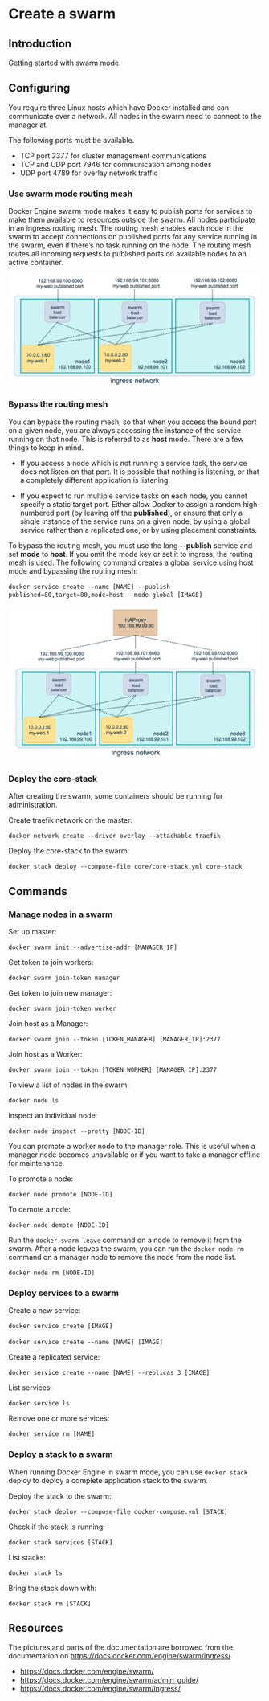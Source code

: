 # Create a swarm

## Introduction

Getting started with swarm mode.

## Configuring

You  require three Linux hosts which have Docker installed and can communicate
over a network. All nodes in the swarm need to connect to the manager at.

The following ports must be available.

- TCP port 2377 for cluster management communications
- TCP and UDP port 7946 for communication among nodes
- UDP port 4789 for overlay network traffic

### Use swarm mode routing mesh

Docker Engine swarm mode makes it easy to publish ports for services to make
them available to resources outside the swarm. All nodes participate in an
ingress routing mesh. The routing mesh enables each node in the swarm to accept
connections on published ports for any service running in the swarm, even if
there’s no task running on the node. The routing mesh routes all incoming
requests to published ports on available nodes to an active container.

![Use swarm mode routing mesh](images/ingress-routing-mesh.png)

### Bypass the routing mesh

You can bypass the routing mesh, so that when you access the bound port on a
given node, you are always accessing the instance of the service running on that
node. This is referred to as **host** mode. There are a few things to keep in
mind.

- If you access a node which is not running a service task, the service does not
  listen on that port. It is possible that nothing is listening, or that a
  completely different application is listening.

 - If you expect to run multiple service tasks on each node, you cannot specify
   a static target port. Either allow Docker to assign a random high-numbered
   port (by leaving off the **published**), or ensure that only a single
   instance of the service runs on a given node, by using a global service
   rather than a replicated one, or by using placement constraints.

To bypass the routing mesh, you must use the long **--publish** service and set
**mode** to **host**. If you omit the mode key or set it to ingress, the routing
mesh is used. The following command creates a global service using host mode and
bypassing the routing mesh:

    docker service create --name [NAME] --publish published=80,target=80,mode=host --mode global [IMAGE]

![Bypass the routing mesh](images/ingress-lb.png)

### Deploy the core-stack

After creating the swarm, some containers should be running for administration.

Create traefik network on the master:

    docker network create --driver overlay --attachable traefik

Deploy the core-stack to the swarm:

    docker stack deploy --compose-file core/core-stack.yml core-stack

## Commands

### Manage nodes in a swarm

Set up master:

    docker swarm init --advertise-addr [MANAGER_IP]

Get token to join workers:

    docker swarm join-token manager

Get token to join new manager:

    docker swarm join-token worker

Join host as a Manager:

    docker swarm join --token [TOKEN_MANAGER] [MANAGER_IP]:2377

Join host as a Worker:

    docker swarm join --token [TOKEN_WORKER] [MANAGER_IP]:2377

To view a list of nodes in the swarm:

    docker node ls

Inspect an individual node:

    docker node inspect --pretty [NODE-ID]

You can promote a worker node to the manager role. This is useful when a manager
node becomes unavailable or if you want to take a manager offline for
maintenance.

To promote a node:

    docker node promote [NODE-ID]

To demote a node:

    docker node demote [NODE-ID]

Run the `docker swarm leave` command on a node to remove it from the swarm.
After a node leaves the swarm, you can run the `docker node rm` command on a
manager node to remove the node from the node list.

    docker node rm [NODE-ID]

### Deploy services to a swarm

Create a new service:

    docker service create [IMAGE]

    docker service create --name [NAME] [IMAGE]

Create a replicated service:

    docker service create --name [NAME] --replicas 3 [IMAGE]

List services:

    docker service ls

Remove one or more services:

    docker service rm [NAME]

### Deploy a stack to a swarm

When running Docker Engine in swarm mode, you can use `docker stack` deploy to
deploy a complete application stack to the swarm.

Deploy the stack to the swarm:

    docker stack deploy --compose-file docker-compose.yml [STACK]

Check if the stack is running:

    docker stack services [STACK]

List stacks:

    docker stack ls

Bring the stack down with:

    docker stack rm [STACK]

## Resources

The pictures and parts of the documentation are borrowed from the documentation
on https://docs.docker.com/engine/swarm/ingress/.

- <https://docs.docker.com/engine/swarm/>
- <https://docs.docker.com/engine/swarm/admin_guide/>
- <https://docs.docker.com/engine/swarm/ingress/>
